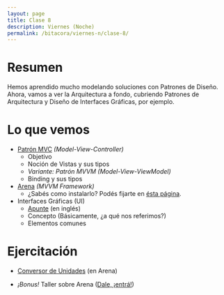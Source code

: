 ```yaml
---
layout: page
title: Clase 8
description: Viernes (Noche)
permalink: /bitacora/viernes-n/clase-8/
---
```


# Resumen

Hemos aprendido mucho modelando soluciones con Patrones de Diseño. 
Ahora, vamos a ver la Arquitectura a fondo, cubriendo Patrones de Arquitectura y Diseño de Interfaces Gráficas, por ejemplo.

# Lo que vemos

- [Patrón MVC](https://sites.google.com/site/programacionui/temario/02-disenio-UI/intro-a-ui-mvc) _(Model-View-Controller)_
    - Objetivo
    - Noción de Vistas y sus tipos
    - _Variante: Patrón MVVM (Model-View-ViewModel)_
    - Binding y sus tipos
- [Arena](https://sites.google.com/site/programacionui/temario/02-disenio-UI/arena-disclaimer) _(MVVM Framework)_
    - ¿Sabés como instalarlo? Podés fijarte en [ésta página](http://arena.uqbar-project.org).
- Interfaces Gráficas (UI)
    - [Apunte](http://worrydream.com/MagicInk/) (en inglés)
    - Concepto (Básicamente, ¿a qué nos referimos?)
    - Elementos comunes

# Ejercitación

- [Conversor de Unidades](https://github.com/uqbar-project/eg-conversor-arena-java) (en Arena)

- _¡Bonus!_ Taller sobre Arena ([Dale, ¡entrá!](https://docs.google.com/document/d/17EvP3IGEbdzhC-da-V2iV3OB6yU4qYXbMNbycu3maPo/edit))







